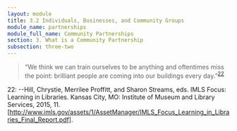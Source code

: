 ```yaml
---
layout: module
title: 3.2 Individuals, Businesses, and Community Groups
module_name: partnerships
module_full_name: Community Partnerships
section: 3. What is a Community Partnership
subsection: three-two
---
```


>“We think we can train ourselves to be anything and oftentimes miss the point: brilliant people are coming into our buildings every day.”<sup>[22](#fn22)</sup>



<a name="fn22">22</a>:  --Hill, Chrystie, Merrilee Proffitt, and Sharon Streams, eds. IMLS Focus: Learning in Libraries. Kansas City, MO: Institute of Museum and Library Services, 2015, 11. [http://www.imls.gov/assets/1/AssetManager/IMLS_Focus_Learning_in_Libraries_Final_Report.pdf].
